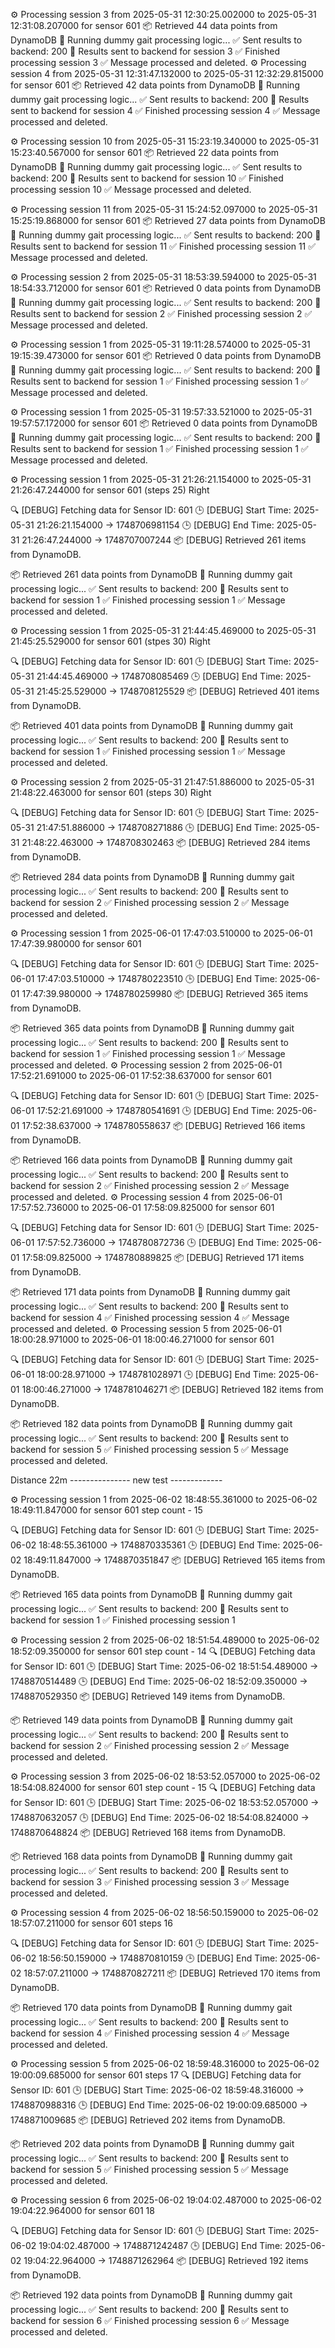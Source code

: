 ⚙️ Processing session 3 from 2025-05-31 12:30:25.002000 to 2025-05-31 12:31:08.207000 for sensor 601
📦 Retrieved 44 data points from DynamoDB
🧠 Running dummy gait processing logic...
✅ Sent results to backend: 200
🚀 Results sent to backend for session 3
✅ Finished processing session 3
✅ Message processed and deleted.
⚙️ Processing session 4 from 2025-05-31 12:31:47.132000 to 2025-05-31 12:32:29.815000 for sensor 601
📦 Retrieved 42 data points from DynamoDB
🧠 Running dummy gait processing logic...
✅ Sent results to backend: 200
🚀 Results sent to backend for session 4
✅ Finished processing session 4
✅ Message processed and deleted.

⚙️ Processing session 10 from 2025-05-31 15:23:19.340000 to 2025-05-31 15:23:40.567000 for sensor 601
📦 Retrieved 22 data points from DynamoDB
🧠 Running dummy gait processing logic...
✅ Sent results to backend: 200
🚀 Results sent to backend for session 10
✅ Finished processing session 10
✅ Message processed and deleted.

⚙️ Processing session 11 from 2025-05-31 15:24:52.097000 to 2025-05-31 15:25:19.868000 for sensor 601
📦 Retrieved 27 data points from DynamoDB
🧠 Running dummy gait processing logic...
✅ Sent results to backend: 200
🚀 Results sent to backend for session 11
✅ Finished processing session 11
✅ Message processed and deleted.

⚙️ Processing session 2 from 2025-05-31 18:53:39.594000 to 2025-05-31 18:54:33.712000 for sensor 601
📦 Retrieved 0 data points from DynamoDB
🧠 Running dummy gait processing logic...
✅ Sent results to backend: 200
🚀 Results sent to backend for session 2
✅ Finished processing session 2
✅ Message processed and deleted.

⚙️ Processing session 1 from 2025-05-31 19:11:28.574000 to 2025-05-31 19:15:39.473000 for sensor 601
📦 Retrieved 0 data points from DynamoDB
🧠 Running dummy gait processing logic...
✅ Sent results to backend: 200
🚀 Results sent to backend for session 1
✅ Finished processing session 1
✅ Message processed and deleted.

⚙️ Processing session 1 from 2025-05-31 19:57:33.521000 to 2025-05-31 19:57:57.172000 for sensor 601
📦 Retrieved 0 data points from DynamoDB
🧠 Running dummy gait processing logic...
✅ Sent results to backend: 200
🚀 Results sent to backend for session 1
✅ Finished processing session 1
✅ Message processed and deleted.

⚙️ Processing session 1 from 2025-05-31 21:26:21.154000 to 2025-05-31 21:26:47.244000 for sensor 601 (steps 25) Right

🔍 [DEBUG] Fetching data for Sensor ID: 601
🕒 [DEBUG] Start Time: 2025-05-31 21:26:21.154000 -> 1748706981154
🕒 [DEBUG] End Time: 2025-05-31 21:26:47.244000 -> 1748707007244
📦 [DEBUG] Retrieved 261 items from DynamoDB.

📦 Retrieved 261 data points from DynamoDB
🧠 Running dummy gait processing logic...
✅ Sent results to backend: 200
🚀 Results sent to backend for session 1
✅ Finished processing session 1
✅ Message processed and deleted.

⚙️ Processing session 1 from 2025-05-31 21:44:45.469000 to 2025-05-31 21:45:25.529000 for sensor 601 (stpes 30) Right

🔍 [DEBUG] Fetching data for Sensor ID: 601
🕒 [DEBUG] Start Time: 2025-05-31 21:44:45.469000 -> 1748708085469
🕒 [DEBUG] End Time: 2025-05-31 21:45:25.529000 -> 1748708125529
📦 [DEBUG] Retrieved 401 items from DynamoDB.

📦 Retrieved 401 data points from DynamoDB
🧠 Running dummy gait processing logic...
✅ Sent results to backend: 200
🚀 Results sent to backend for session 1
✅ Finished processing session 1
✅ Message processed and deleted.

⚙️ Processing session 2 from 2025-05-31 21:47:51.886000 to 2025-05-31 21:48:22.463000 for sensor 601 (steps 30) Right

🔍 [DEBUG] Fetching data for Sensor ID: 601
🕒 [DEBUG] Start Time: 2025-05-31 21:47:51.886000 -> 1748708271886
🕒 [DEBUG] End Time: 2025-05-31 21:48:22.463000 -> 1748708302463
📦 [DEBUG] Retrieved 284 items from DynamoDB.

📦 Retrieved 284 data points from DynamoDB
🧠 Running dummy gait processing logic...
✅ Sent results to backend: 200
🚀 Results sent to backend for session 2
✅ Finished processing session 2
✅ Message processed and deleted.

⚙️ Processing session 1 from 2025-06-01 17:47:03.510000 to 2025-06-01 17:47:39.980000 for sensor 601

🔍 [DEBUG] Fetching data for Sensor ID: 601
🕒 [DEBUG] Start Time: 2025-06-01 17:47:03.510000 -> 1748780223510
🕒 [DEBUG] End Time: 2025-06-01 17:47:39.980000 -> 1748780259980
📦 [DEBUG] Retrieved 365 items from DynamoDB.

📦 Retrieved 365 data points from DynamoDB
🧠 Running dummy gait processing logic...
✅ Sent results to backend: 200
🚀 Results sent to backend for session 1
✅ Finished processing session 1
✅ Message processed and deleted.
⚙️ Processing session 2 from 2025-06-01 17:52:21.691000 to 2025-06-01 17:52:38.637000 for sensor 601

🔍 [DEBUG] Fetching data for Sensor ID: 601
🕒 [DEBUG] Start Time: 2025-06-01 17:52:21.691000 -> 1748780541691
🕒 [DEBUG] End Time: 2025-06-01 17:52:38.637000 -> 1748780558637
📦 [DEBUG] Retrieved 166 items from DynamoDB.

📦 Retrieved 166 data points from DynamoDB
🧠 Running dummy gait processing logic...
✅ Sent results to backend: 200
🚀 Results sent to backend for session 2
✅ Finished processing session 2
✅ Message processed and deleted.
⚙️ Processing session 4 from 2025-06-01 17:57:52.736000 to 2025-06-01 17:58:09.825000 for sensor 601

🔍 [DEBUG] Fetching data for Sensor ID: 601
🕒 [DEBUG] Start Time: 2025-06-01 17:57:52.736000 -> 1748780872736
🕒 [DEBUG] End Time: 2025-06-01 17:58:09.825000 -> 1748780889825
📦 [DEBUG] Retrieved 171 items from DynamoDB.

📦 Retrieved 171 data points from DynamoDB
🧠 Running dummy gait processing logic...
✅ Sent results to backend: 200
🚀 Results sent to backend for session 4
✅ Finished processing session 4
✅ Message processed and deleted.
⚙️ Processing session 5 from 2025-06-01 18:00:28.971000 to 2025-06-01 18:00:46.271000 for sensor 601

🔍 [DEBUG] Fetching data for Sensor ID: 601
🕒 [DEBUG] Start Time: 2025-06-01 18:00:28.971000 -> 1748781028971
🕒 [DEBUG] End Time: 2025-06-01 18:00:46.271000 -> 1748781046271
📦 [DEBUG] Retrieved 182 items from DynamoDB.

📦 Retrieved 182 data points from DynamoDB
🧠 Running dummy gait processing logic...
✅ Sent results to backend: 200
🚀 Results sent to backend for session 5
✅ Finished processing session 5
✅ Message processed and deleted.

Distance 22m --------------- new test -------------

⚙️ Processing session 1 from 2025-06-02 18:48:55.361000 to 2025-06-02 18:49:11.847000 for sensor 601
step count - 15

🔍 [DEBUG] Fetching data for Sensor ID: 601
🕒 [DEBUG] Start Time: 2025-06-02 18:48:55.361000 -> 1748870335361
🕒 [DEBUG] End Time: 2025-06-02 18:49:11.847000 -> 1748870351847
📦 [DEBUG] Retrieved 165 items from DynamoDB.

📦 Retrieved 165 data points from DynamoDB
🧠 Running dummy gait processing logic...
✅ Sent results to backend: 200
🚀 Results sent to backend for session 1
✅ Finished processing session 1

⚙️ Processing session 2 from 2025-06-02 18:51:54.489000 to 2025-06-02 18:52:09.350000 for sensor 601
step count - 14
🔍 [DEBUG] Fetching data for Sensor ID: 601
🕒 [DEBUG] Start Time: 2025-06-02 18:51:54.489000 -> 1748870514489
🕒 [DEBUG] End Time: 2025-06-02 18:52:09.350000 -> 1748870529350
📦 [DEBUG] Retrieved 149 items from DynamoDB.

📦 Retrieved 149 data points from DynamoDB
🧠 Running dummy gait processing logic...
✅ Sent results to backend: 200
🚀 Results sent to backend for session 2
✅ Finished processing session 2
✅ Message processed and deleted.

⚙️ Processing session 3 from 2025-06-02 18:53:52.057000 to 2025-06-02 18:54:08.824000 for sensor 601
step count - 15
🔍 [DEBUG] Fetching data for Sensor ID: 601
🕒 [DEBUG] Start Time: 2025-06-02 18:53:52.057000 -> 1748870632057
🕒 [DEBUG] End Time: 2025-06-02 18:54:08.824000 -> 1748870648824
📦 [DEBUG] Retrieved 168 items from DynamoDB.

📦 Retrieved 168 data points from DynamoDB
🧠 Running dummy gait processing logic...
✅ Sent results to backend: 200
🚀 Results sent to backend for session 3
✅ Finished processing session 3
✅ Message processed and deleted.

⚙️ Processing session 4 from 2025-06-02 18:56:50.159000 to 2025-06-02 18:57:07.211000 for sensor 601
steps 16

🔍 [DEBUG] Fetching data for Sensor ID: 601
🕒 [DEBUG] Start Time: 2025-06-02 18:56:50.159000 -> 1748870810159
🕒 [DEBUG] End Time: 2025-06-02 18:57:07.211000 -> 1748870827211
📦 [DEBUG] Retrieved 170 items from DynamoDB.

📦 Retrieved 170 data points from DynamoDB
🧠 Running dummy gait processing logic...
✅ Sent results to backend: 200
🚀 Results sent to backend for session 4
✅ Finished processing session 4
✅ Message processed and deleted.

⚙️ Processing session 5 from 2025-06-02 18:59:48.316000 to 2025-06-02 19:00:09.685000 for sensor 601
steps 17
🔍 [DEBUG] Fetching data for Sensor ID: 601
🕒 [DEBUG] Start Time: 2025-06-02 18:59:48.316000 -> 1748870988316
🕒 [DEBUG] End Time: 2025-06-02 19:00:09.685000 -> 1748871009685
📦 [DEBUG] Retrieved 202 items from DynamoDB.

📦 Retrieved 202 data points from DynamoDB
🧠 Running dummy gait processing logic...
✅ Sent results to backend: 200
🚀 Results sent to backend for session 5
✅ Finished processing session 5
✅ Message processed and deleted.

⚙️ Processing session 6 from 2025-06-02 19:04:02.487000 to 2025-06-02 19:04:22.964000 for sensor 601
18

🔍 [DEBUG] Fetching data for Sensor ID: 601
🕒 [DEBUG] Start Time: 2025-06-02 19:04:02.487000 -> 1748871242487
🕒 [DEBUG] End Time: 2025-06-02 19:04:22.964000 -> 1748871262964
📦 [DEBUG] Retrieved 192 items from DynamoDB.

📦 Retrieved 192 data points from DynamoDB
🧠 Running dummy gait processing logic...
✅ Sent results to backend: 200
🚀 Results sent to backend for session 6
✅ Finished processing session 6
✅ Message processed and deleted.
